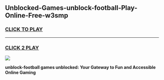
## Unblocked-Games-unblock-football-Play-Online-Free-w3smp
<h3>
<a href="https://premium76.site?title=unblock-football&ref=26A">CLICK TO PLAY</a></h3>
<hr>

<h3>
<a href="https://premium76.site?title=unblock-football&ref=26A">CLICK 2 PLAY</a>
  
</h3>

<a href="https://premium76.site?title=unblock-football&ref=26A"><img src="https://clearcache.store/games.png"></a>


**unblock-football games unblocked: Your Gateway to Fun and Accessible Online Gaming**
